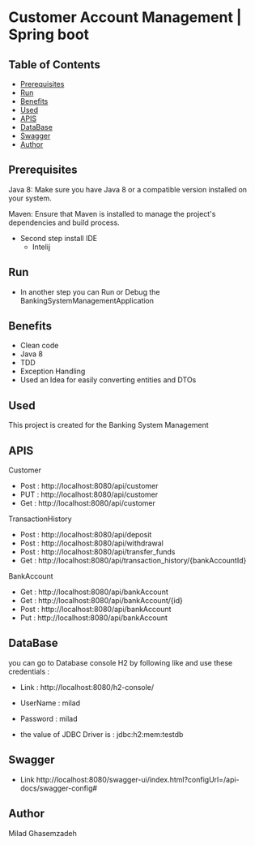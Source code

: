 # Customer Account Management | Spring boot

## Table of Contents

- [Prerequisites](#prerequisites)
- [Run](#Run)
- [Benefits](#Benefits)
- [Used](#Used)
- [APIS](#APIS)
- [DataBase ](#DataBase )
- [Swagger](#Swagger)
- [Author ](#Author)




## Prerequisites

Java 8: Make sure you have Java 8 or a compatible version installed on your system.

Maven: Ensure that Maven is installed to manage the project's dependencies and build process.


- Second step install IDE
  - Intelij
  
## Run
- In another step you can Run or Debug the BankingSystemManagementApplication


## Benefits

- Clean code
- Java 8
- TDD
- Exception Handling
- Used an Idea for easily  converting entities  and DTOs


## Used

This project is created for the Banking System Management


## APIS

Customer
- Post : http://localhost:8080/api/customer
- PUT : http://localhost:8080/api/customer
- Get : http://localhost:8080/api/customer

TransactionHistory
- Post : http://localhost:8080/api/deposit
- Post : http://localhost:8080/api/withdrawal
- Post : http://localhost:8080/api/transfer_funds
- Get : http://localhost:8080/api/transaction_history/{bankAccountId}

BankAccount
- Get : http://localhost:8080/api/bankAccount
- Get : http://localhost:8080/api/bankAccount/{id}
- Post : http://localhost:8080/api/bankAccount
- Put : http://localhost:8080/api/bankAccount



## DataBase 
you can go to Database console H2 by following like and use these credentials :

- Link : http://localhost:8080/h2-console/

- UserName : milad
- Password : milad
* the value of JDBC Driver is : jdbc:h2:mem:testdb


## Swagger

- Link http://localhost:8080/swagger-ui/index.html?configUrl=/api-docs/swagger-config#


## Author
Milad Ghasemzadeh



